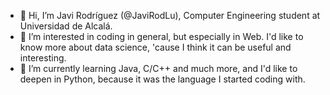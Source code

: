 - 👋 Hi, I’m Javi Rodríguez (@JaviRodLu), Computer Engineering student at Universidad de Alcalá.
- 👀 I’m interested in coding in general, but especially in Web. I'd like to know more about data science, 'cause I think it can be useful and interesting.
- 🌱 I’m currently learning Java, C/C++ and much more, and I'd like to deepen in Python, because it was the language I started coding with.

<!---
JaviRodLu/JaviRodLu is a ✨ special ✨ repository because its `README.md` (this file) appears on your GitHub profile.
You can click the Preview link to take a look at your changes.
--->

